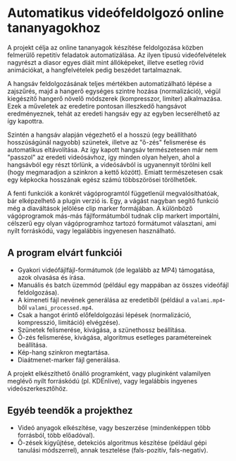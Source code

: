 # Automatikus videófeldolgozó online tananyagokhoz

A projekt célja az online tananyagok készítése feldolgozása közben felmerülő
repetitív feladatok automatizálása. Az ilyen típusú videófelvételek nagyrészt a
diasor egyes diáit mint állóképeket, illetve esetleg rövid animációkat, a
hangfelvételek pedig beszédet tartalmaznak.

A hangsáv feldolgozásának teljes mértékben automatizálható lépése a zajszűrés,
majd a hangerő egységes szintre hozása (normalizáció), végül kiegészítő
hangerő növelő módszerek (kompresszor, limiter) alkalmazása. Ezek a műveletek
az eredetire pontosan illeszkedő hangsávot eredményeznek, tehát az eredeti
hangsáv egy az egyben lecserélhető az így kapottra.

Szintén a hangsáv alapján végezhető el a hosszú (egy beállítható hosszúságúnál nagyobb)
szünetek, illetve az "ő-zés" felismerése és automatikus eltávolítása.
Az így kapott hangsáv természetesen már nem "passzol" az eredeti videósávhoz,
így minden olyan helyen, ahol a hangsávból egy részt törlünk, a videósávból is
ugyanennyit törölni kell (hogy megmaradjon a szinkron a kettő között).
Emiatt természetesen csak egy képkocka hosszának egész számú többszörösei
törölhetőek.

A fenti funkciók a konkrét vágóprogramtól függetlenül megvalósíthatóak, bár
elképzelhető a plugin verzió is. Egy, a vágást nagyban segítő funkció még
a diaváltások jelölése clip marker formájában. A különböző vágóprogramok
más-más fájlformátumból tudnak clip markert importálni, célszerű egy olyan
vágóprogramhoz tartozó formátumot választani, ami nyílt forráskódú, vagy
legalábbis ingyenesen használható.

## A program elvárt funkciói

 * Gyakori videófájlfájl-formátumok (de legalább az MP4) támogatása, azok
 olvasása és írása.
 * Manuális és batch üzemmód (például egy mappában az összes videófájl
 feldolgozása).
 * A kimeneti fájl nevének generálása az eredetiből (például a `valami.mp4`-ből
 `valami_processed.mp4`.
 * Csak a hangot érintő előfeldolgozási lépések (normalizáció, kompresszió,
 limitáció) elvégzése).
 * Szünetek felismerése, kivágása, a szünethossz beállítása.
 * Ő-zés felismerése, kivágása, algoritmus esetleges paramétereinek
 beállítása.
 * Kép-hang szinkron megtartása.
 * Diaátmenet-marker fájl generálása.

A projekt elkészíthető önálló programként, vagy pluginként valamilyen meglévő
nyílt forráskódú (pl. KDEnlive), vagy legalábbis ingyenes videószerkesztőhöz.

## Egyéb teendők a projekthez

 * Videó anyagok elkészítése, vagy beszerzése (mindenképpen több forrásból,
 több előadóval).
 * Ő-zések kigyűjtése, detekciós algoritmus készítése (például gépi tanulási
 módszerrel), annak tesztelése (fals-pozitív, fals-negatív).

